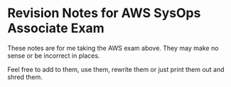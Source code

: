 # Revision Notes for AWS SysOps Associate Exam

These notes are for me taking the AWS exam above. They may make no sense or be incorrect in places.

Feel free to add to them, use them, rewrite them or just print them out and shred them.
